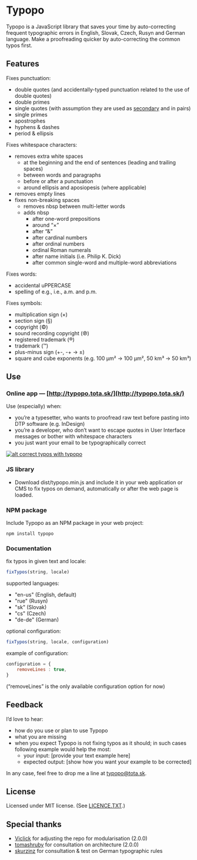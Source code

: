 # Typopo

Typopo is a JavaScript library that saves your time by auto-correcting frequent typographic errors in English, Slovak, Czech, Rusyn and German language. Make a proofreading quicker by auto-correcting the common typos first.

## Features
Fixes punctuation:
* double quotes (and accidentally-typed punctuation related to the use of double quotes)
* double primes
* single quotes (with assumption they are used as [secondary](https://en.wikipedia.org/wiki/Quotation_mark#Summary_table_for_various_languages) and in pairs)
* single primes
* apostrophes
* hyphens & dashes
* period & ellipsis

Fixes whitespace characters:
* removes extra white spaces
	* at the beginning and the end of sentences (leading and trailing spaces)
	* between words and paragraphs
	* before or after a punctuation
	* around ellipsis and aposiopesis (where applicable)
* removes empty lines
* fixes non-breaking spaces
	* removes nbsp between multi-letter words
	* adds nbsp
		* after one-word prepositions
		* around “×”
		* after “&”
		* after cardinal numbers
		* after ordinal numbers
		* ordinal Roman numerals
		* after name initials (i.e. Philip K. Dick)
		* after common single-word and multiple-word abbreviations

Fixes words:
* accidental uPPERCASE
* spelling of e.g., i.e., a.m. and p.m.

Fixes symbols:
* multiplication sign (×)
* section sign (§)
* copyright (©)
* sound recording copyright (℗)
* registered trademark (®)
* trademark (™)
* plus-minus sign (+-, -+ → ±)
* square and cube exponents (e.g. 100 µm² → 100 µm², 50 km³ → 50 km³)

## Use

### Online app — [http://typopo.tota.sk/](http://typopo.tota.sk/)
Use (especially) when:
* you’re a typesetter, who wants to proofread raw text before pasting into DTP software (e.g. InDesign)
* you’re a developer, who don’t want to escape quotes in User Interface messages or bother with whitespace characters
* you just want your email to be typographically correct

[![alt correct typos with typopo](http://typopo.tota.sk/img/typopo--og-9001.png "correct typos with typopo")](http://typopo.tota.sk/)

### JS library
* Download dist/typopo.min.js and include it in your web application or CMS to fix typos on demand, automatically or after the web page is loaded.

### NPM package
Include Typopo as an NPM package in your web project:

```
npm install typopo
```

### Documentation

fix typos in given text and locale:
```javascript
fixTypos(string, locale)
```

supported languages:
* "en-us" (English, default)
* "rue" (Rusyn)
* "sk" (Slovak)
* "cs" (Czech)
* "de-de" (German)

optional configuration:
```javascript
fixTypos(string, locale, configuration)
```

example of configuration:
```javascript
configuration = {
	removeLines : true,
}
```
(“removeLines” is the only available configuration option for now)

## Feedback
Iʼd love to hear:
* how do you use or plan to use Typopo
* what you are missing
* when you expect Typopo is not fixing typos as it should; in such cases following example would help the most:
	* your input: [provide your text example here]
	* expected output: [show how you want your example to be corrected]

In any case, feel free to drop me a line at <typopo@tota.sk>.

## License
Licensed under MIT license. (See [LICENCE.TXT](//github.com/surfinzap/typopo/blob/master/LICENSE.txt).)

## Special thanks
* [Viclick](https://github.com/vilemj-Viclick) for adjusting the repo for modularisation (2.0.0)
* [tomashruby](https://github.com/tomashruby) for consultation on architecture (2.0.0)
* [skurzinz](https://github.com/skurzinz) for consultation & test on German typographic rules
